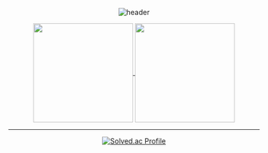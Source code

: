 <div align="center">

  
![header](https://capsule-render.vercel.app/api?type=waving&color=gradient&height=200&section=header&text=👨‍💻HunTeac&fontSize=60&fontColor=ffffff&fontAlign=80)


</div>



<div align="center">
<a href="https://github.com/HunTeac">
  <img height=200 align="center" src="https://github-readme-stats.vercel.app/api?username=HunTeacl&show_icons=true&theme=buefy&card_width=320" />
</a>
<a href="https://github.com/HunTeac?tab=repositories">
  <img height=200 align="center" src="https://github-readme-stats.vercel.app/api/top-langs?username=HunTeac&layout=compact&langs_count=8&card_width=320" />
</a>
</div>



------------

<div align="center">


  
[![Solved.ac Profile](http://mazassumnida.wtf/api/v2/generate_badge?boj=98cline)](https://solved.ac/98cline/)  

</div>
